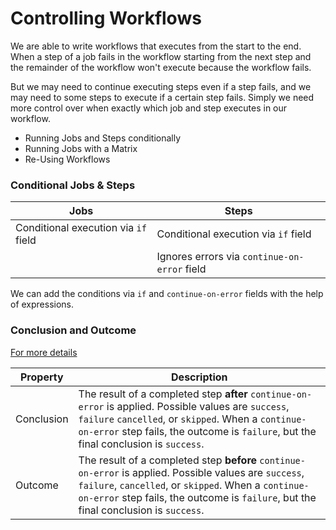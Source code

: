 # Controlling Workflows

We are able to write workflows that executes from the start to the end. When a step of a job fails in the workflow starting from the next step and the remainder of the workflow won't execute because the workflow fails.

But we may need to continue executing steps even if a step fails, and we may need to some steps to execute if a certain step fails. Simply we need more control over when exactly which job and step executes in our workflow.

- Running Jobs and Steps conditionally
- Running Jobs with a Matrix
- Re-Using Workflows

### Conditional Jobs & Steps

| Jobs                                 | Steps                                        |
| ------------------------------------ | -------------------------------------------- |
| Conditional execution via `if` field | Conditional execution via `if` field         |
|                                      | Ignores errors via `continue-on-error` field |

We can add the conditions via `if` and `continue-on-error` fields with the help of expressions.

### Conclusion and Outcome

[For more details](https://docs.github.com/en/actions/learn-github-actions/contexts#steps-context)

| Property   | Description                                                                                                                                                                                                                                            |
| ---------- | ------------------------------------------------------------------------------------------------------------------------------------------------------------------------------------------------------------------------------------------------------ |
| Conclusion | The result of a completed step **after** `continue-on-error` is applied. Possible values are `success`, `failure` `cancelled`, or `skipped`. When a `continue-on-error` step fails, the outcome is `failure`, but the final conclusion is `success`.   |
| Outcome    | The result of a completed step **before** `continue-on-error` is applied. Possible values are `success`, `failure`, `cancelled`, or `skipped`. When a `continue-on-error` step fails, the outcome is `failure`, but the final conclusion is `success`. |
